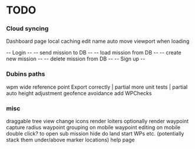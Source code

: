 # TODO

### Cloud syncing

Dashboard page
local caching
edit name
auto move viewport when loading

-- Login --
-- send mission to DB --
-- load mission from DB --
-- create new mission --
-- delete mission from DB --
-- Sign up --

### Dubins paths

wpm wide reference point
Export correctly                    | partial
more unit tests                     | partial
auto height adjustment
geofence avoidance
add WPChecks

### misc

draggable tree view
change icons
render loiters
optionally render waypoint capture radius
waypoint grouping on mobile
waypoint editing on mobile
double click? to open sub mission
hide do land start WPs etc. (potentially stack them under/above marker locations)
help page
